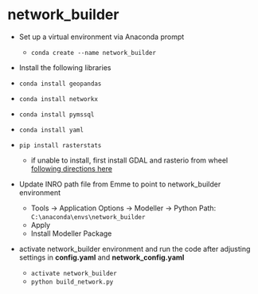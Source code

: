 # network_builder


- Set up a virtual environment via Anaconda prompt
  - `conda create --name network_builder`
  
 - Install the following libraries
  - `conda install geopandas`
  - `conda install networkx`
  - `conda install pymssql`
  - `conda install yaml`
  - `pip install rasterstats` 
      - if unable to install, first install GDAL and rasterio from wheel [following directions here](https://rasterio.readthedocs.io/en/latest/installation.html#windows) 
  
  
- Update INRO path file from Emme to point to network_builder environment
    - Tools -> Application Options -> Modeller -> Python Path: `C:\anaconda\envs\network_builder`
    - Apply
    - Install Modeller Package
    
- activate network_builder environment and run the code after adjusting settings in **config.yaml** and **network_config.yaml**
  - `activate network_builder`
  - `python build_network.py`

